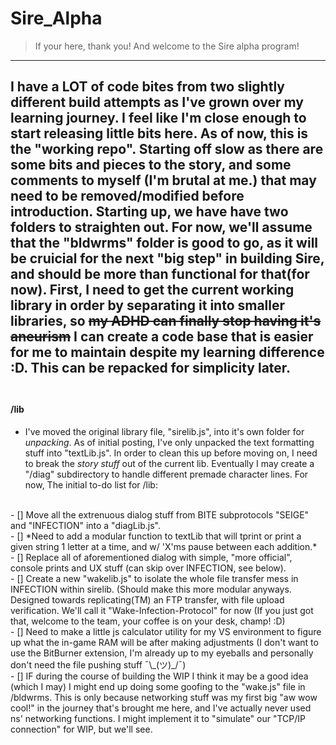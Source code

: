 # Sire_Alpha
> If your here, thank you! And welcome to the Sire alpha program!<br/>
---
I have a LOT of code bites from two slightly different build attempts as I've grown over my learning journey. I feel like I'm close enough to start releasing little bits here. As of now, this is the "working repo". Starting off slow as there are some bits and pieces to the story, and some comments to myself (I'm brutal at me.) that may need to be removed/modified before introduction. Starting up, we have have two folders to straighten out. For now, we'll assume that the "bldwrms" folder is good to go, as it will be cruicial for the next "big step" in building Sire, and should be more than functional for that(for now). First, I need to get the current working library in order by separating it into smaller libraries, so ~~my ADHD can finally stop having it's aneurism~~ I can create a code base that is easier for me to maintain despite my learning difference :D. This can be repacked for simplicity later.<br/>
<br/>
---

#### /lib
- I've moved the original library file, "sirelib.js", into it's own folder for *unpacking*. As of initial posting, I've only unpacked the text formatting stuff into "textLib.js". In order to clean this up before moving on, I need to break the *story stuff* out of the current lib. Eventually I may create a "/diag" subdirectory to handle different premade character lines. For now, The initial to-do list for /lib:<br/>
<br/>
    - [] Move all the extrenuous dialog stuff from BITE subprotocols "SEIGE" and "INFECTION" into a "diagLib.js".<br/>
    - [] *Need to add a modular function to textLib that will tprint or print a given string 1 letter at a time, and w/ 'X'ms pause between each addition.*<br/>
    - [] Replace all of aforementioned dialog with simple, "more official", console prints and UX stuff (can skip over INFECTION, see below). <br/>
    - [] Create a new "wakelib.js" to isolate the whole file transfer mess in INFECTION within sirelib. (Should make this more modular anyways. Designed towards replicating(TM) an FTP transfer, with file upload verification. We'll call it "Wake-Infection-Protocol" for now (If you just got that, welcome to the team, your coffee is on your desk, champ! :D)<br/>
    - [] Need to make a little js calculator utility for my VS environment to figure up what the in-game RAM will be after making adjustments (I don't want to use the BitBurner extension, I'm already up to my eyeballs and personally don't need the file pushing stuff ¯\_(ツ)_/¯)<br/>
    - [] IF during the course of building the WIP I think it may be a good idea (which I may) I might end up doing some goofing to the "wake.js" file in /bldwrms. This is only because networking stuff was my first big "aw wow cool!" in the journey that's brought me here, and I've actually never used ns' networking functions. I might implement it to "simulate" our "TCP/IP connection" for WIP, but we'll see.<br/>